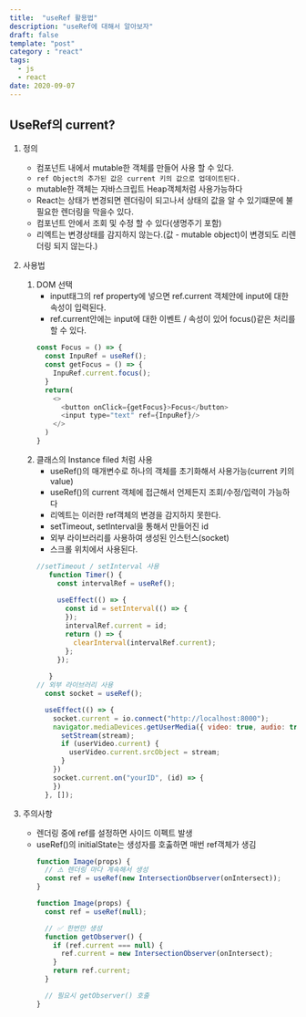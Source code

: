 ```yaml
---
title:  "useRef 활용법"
description: "useRef에 대해서 알아보자"
draft: false
template: "post"
category : "react"
tags:
  - js
  - react
date: 2020-09-07 
---
```

## UseRef의 current?
1. 정의
    - 컴포넌트 내에서 mutable한 객체를 만들어 사용 할 수 있다.
    - `ref Object의 추가된 값은 current 키의 값으로 업데이트된다.`
    - mutable한 객체는 자바스크립트 Heap객체처럼 사용가능하다
    - React는 상태가 변경되면 렌더링이 되고나서 상태의 값을 알 수 있기떄문에 불필요한 렌더링을 막을수 있다.
    - 컴포넌트 안에서 조회 및 수정 할 수 있다(생명주기 포함)
    - 리엑트는 변경상태를 감지하지 않는다.(값 - mutable object)이 변경되도 리렌더링 되지 않는다.)

2. 사용법
    1) DOM 선택
        - input태그의 ref property에 넣으면 ref.current 객체안에 input에 대한 속성이 입력된다.
        - ref.current안에는 input에 대한 이벤트 / 속성이 있어 focus()같은 처리를 할 수 있다.
         ```js
         const Focus = () => {
           const InpuRef = useRef();
           const getFocus = () => {
             InpuRef.current.focus();
           }
           return(
             <>
               <button onClick={getFocus}>Focus</button>
               <input type="text" ref={InpuRef}/>
             </>
           )
         }
         ```     
    2) 클래스의 Instance filed 처럼 사용
        - useRef()의 매개변수로 하나의 객체를 초기화해서 사용가능(current 키의 value)
        - useRef()의 current 객체에 접근해서 언제든지 조회/수정/입력이 가능하다
        - 리엑트는 이러한 ref객체의 변경을 감지하지 못한다.
        - setTimeout, setInterval을 통해서 만들어진 id 
        - 외부 라이브러리를 사용하여 생성된 인스턴스(socket) 
        - 스크롤 위치에서 사용된다.
        ```js
        //setTimeout / setInterval 사용
           function Timer() {
             const intervalRef = useRef();
           
             useEffect(() => {
               const id = setInterval(() => {
               });
               intervalRef.current = id;
               return () => {
                 clearInterval(intervalRef.current);
               };
             });
           
           }
        // 외부 라이브러리 사용
          const socket = useRef();

          useEffect(() => {
            socket.current = io.connect("http://localhost:8000");
            navigator.mediaDevices.getUserMedia({ video: true, audio: true }).then(stream => {
              setStream(stream);
              if (userVideo.current) {
                userVideo.current.srcObject = stream;
              }
            })
            socket.current.on("yourID", (id) => {
            })
          }, []);
        ```
3. 주의사항
    - 렌더링 중에 ref를 설정하면 사이드 이펙트 발생
    - useRef()의 initialState는 생성자를 호춣하면 매번 ref객체가 생김 
        ```js
        function Image(props) {
          // ⚠️ 렌더링 마다 계속해서 생성
          const ref = useRef(new IntersectionObserver(onIntersect));
        }
       
        function Image(props) {
          const ref = useRef(null);
        
          // ✅ 한번만 생성
          function getObserver() {
            if (ref.current === null) {
              ref.current = new IntersectionObserver(onIntersect);
            }
            return ref.current;
          }
        
          // 필요시 getObserver() 호출
        } 
        
        ```
